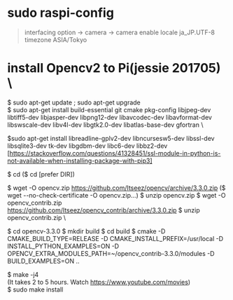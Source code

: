 # sudo raspi-config
> interfacing option -> camera -> camera enable
> locale ja_JP.UTF-8
> timezone ASIA/Tokyo

# install Opencv2 to Pi(jessie 201705) \
$ sudo apt-get update ; sudo apt-get upgrade \
$ sudo apt-get install build-essential git cmake pkg-config libjpeg-dev libtiff5-dev libjasper-dev libpng12-dev libavcodec-dev libavformat-dev libswscale-dev libv4l-dev libgtk2.0-dev libatlas-base-dev gfortran \

$sudo apt-get install libreadline-gplv2-dev libncursesw5-dev libssl-dev libsqlite3-dev tk-dev libgdbm-dev libc6-dev libbz2-dev 
[https://stackoverflow.com/questions/41328451/ssl-module-in-python-is-not-available-when-installing-package-with-pip3]

$ cd 
($ cd [prefer DIR])

$ wget -O opencv.zip https://github.com/Itseez/opencv/archive/3.3.0.zip 
($ wget --no-check-certificate -O opencv.zip...) 
$ unzip opencv.zip 
$ wget -O opencv_contrib.zip https://github.com/Itseez/opencv_contrib/archive/3.3.0.zip 
$ unzip opencv_contrib.zip \

$ cd opencv-3.3.0 
$ mkdir build 
$ cd build 
$ cmake -D CMAKE_BUILD_TYPE=RELEASE -D CMAKE_INSTALL_PREFIX=/usr/local -D INSTALL_PYTHON_EXAMPLES=ON -D OPENCV_EXTRA_MODULES_PATH=~/opencv_contrib-3.3.0/modules -D BUILD_EXAMPLES=ON ..

$ make -j4 \
(It takes 2 to 5 hours. Watch https://www.youtube.com/movies) \
$ sudo make install

